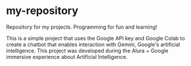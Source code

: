 # my-repository
Repository for my projects. Programming for fun and learning!

This is a simple project that uses the Google API key and Google Colab to create a chatbot that enables interaction with Gemini, Google's artificial intelligence. This project was developed during the Alura + Google immersive experience about Artificial Intelligence.
